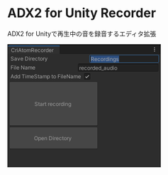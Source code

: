 # ADX2 for Unity Recorder
ADX2 for Unityで再生中の音を録音するエディタ拡張

![ADX2UnityRecoder](ADX2UnityRecoder.png)
